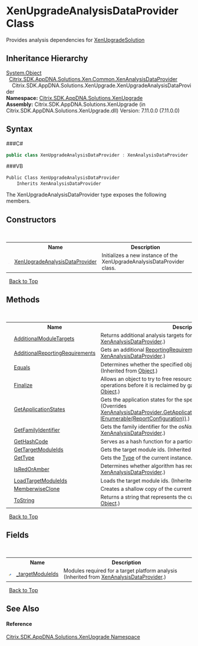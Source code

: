 # XenUpgradeAnalysisDataProvider Class
 

Provides analysis dependencies for <a href="T_Citrix_SDK_AppDNA_Solutions_XenUpgrade_XenUpgradeSolution">XenUpgradeSolution</a>


## Inheritance Hierarchy
<a href="http://msdn2.microsoft.com/en-us/library/e5kfa45b" target="_blank">System.Object</a><br />&nbsp;&nbsp;<a href="T_Citrix_SDK_AppDNA_Solutions_Xen_Common_XenAnalysisDataProvider">Citrix.SDK.AppDNA.Solutions.Xen.Common.XenAnalysisDataProvider</a><br />&nbsp;&nbsp;&nbsp;&nbsp;Citrix.SDK.AppDNA.Solutions.XenUpgrade.XenUpgradeAnalysisDataProvider<br />
**Namespace:**&nbsp;<a href="N_Citrix_SDK_AppDNA_Solutions_XenUpgrade">Citrix.SDK.AppDNA.Solutions.XenUpgrade</a><br />**Assembly:**&nbsp;Citrix.SDK.AppDNA.Solutions.XenUpgrade (in Citrix.SDK.AppDNA.Solutions.XenUpgrade.dll) Version: 7.11.0.0 (7.11.0.0)

## Syntax

###C#
```csharp
public class XenUpgradeAnalysisDataProvider : XenAnalysisDataProvider
```

###VB
```vbnet
Public Class XenUpgradeAnalysisDataProvider
	Inherits XenAnalysisDataProvider
```

The XenUpgradeAnalysisDataProvider type exposes the following members.


## Constructors
&nbsp;<table><tr><th></th><th>Name</th><th>Description</th></tr><tr><td>![Public method](media/pubmethod.gif "Public method")</td><td><a href="M_Citrix_SDK_AppDNA_Solutions_XenUpgrade_XenUpgradeAnalysisDataProvider__ctor">XenUpgradeAnalysisDataProvider</a></td><td>
Initializes a new instance of the XenUpgradeAnalysisDataProvider class.</td></tr></table>&nbsp;
<a href="#xenupgradeanalysisdataprovider-class">Back to Top</a>

## Methods
&nbsp;<table><tr><th></th><th>Name</th><th>Description</th></tr><tr><td>![Protected method](media/protmethod.gif "Protected method")</td><td><a href="M_Citrix_SDK_AppDNA_Solutions_Xen_Common_XenAnalysisDataProvider_AdditionalModuleTargets">AdditionalModuleTargets</a></td><td>
Returns additional analysis targets for solution.
 (Inherited from <a href="T_Citrix_SDK_AppDNA_Solutions_Xen_Common_XenAnalysisDataProvider">XenAnalysisDataProvider</a>.)</td></tr><tr><td>![Protected method](media/protmethod.gif "Protected method")</td><td><a href="M_Citrix_SDK_AppDNA_Solutions_Xen_Common_XenAnalysisDataProvider_AdditionalReportingRequirements">AdditionalReportingRequirements</a></td><td>
Gets an additional <a href="T_Citrix_SDK_AppDNA_Reporting_ReportingRequirementsInfo">ReportingRequirementsInfo</a>.
 (Inherited from <a href="T_Citrix_SDK_AppDNA_Solutions_Xen_Common_XenAnalysisDataProvider">XenAnalysisDataProvider</a>.)</td></tr><tr><td>![Public method](media/pubmethod.gif "Public method")</td><td><a href="http://msdn2.microsoft.com/en-us/library/bsc2ak47" target="_blank">Equals</a></td><td>
Determines whether the specified object is equal to the current object.
 (Inherited from <a href="http://msdn2.microsoft.com/en-us/library/e5kfa45b" target="_blank">Object</a>.)</td></tr><tr><td>![Protected method](media/protmethod.gif "Protected method")</td><td><a href="http://msdn2.microsoft.com/en-us/library/4k87zsw7" target="_blank">Finalize</a></td><td>
Allows an object to try to free resources and perform other cleanup operations before it is reclaimed by garbage collection.
 (Inherited from <a href="http://msdn2.microsoft.com/en-us/library/e5kfa45b" target="_blank">Object</a>.)</td></tr><tr><td>![Protected method](media/protmethod.gif "Protected method")</td><td><a href="M_Citrix_SDK_AppDNA_Solutions_XenUpgrade_XenUpgradeAnalysisDataProvider_GetApplicationStates">GetApplicationStates</a></td><td>
Gets the application states for the specified report configurations.
 (Overrides <a href="M_Citrix_SDK_AppDNA_Solutions_Xen_Common_XenAnalysisDataProvider_GetApplicationStates">XenAnalysisDataProvider.GetApplicationStates(Collection(Application), IEnumerable(ReportConfiguration))</a>.)</td></tr><tr><td>![Protected method](media/protmethod.gif "Protected method")</td><td><a href="M_Citrix_SDK_AppDNA_Solutions_Xen_Common_XenAnalysisDataProvider_GetFamilyIdentifier">GetFamilyIdentifier</a></td><td>
Gets the family identifier for the *osName*.
 (Inherited from <a href="T_Citrix_SDK_AppDNA_Solutions_Xen_Common_XenAnalysisDataProvider">XenAnalysisDataProvider</a>.)</td></tr><tr><td>![Public method](media/pubmethod.gif "Public method")</td><td><a href="http://msdn2.microsoft.com/en-us/library/zdee4b3y" target="_blank">GetHashCode</a></td><td>
Serves as a hash function for a particular type.
 (Inherited from <a href="http://msdn2.microsoft.com/en-us/library/e5kfa45b" target="_blank">Object</a>.)</td></tr><tr><td>![Protected method](media/protmethod.gif "Protected method")</td><td><a href="M_Citrix_SDK_AppDNA_Solutions_Xen_Common_XenAnalysisDataProvider_GetTargetModuleIds">GetTargetModuleIds</a></td><td>
Gets the target module ids.
 (Inherited from <a href="T_Citrix_SDK_AppDNA_Solutions_Xen_Common_XenAnalysisDataProvider">XenAnalysisDataProvider</a>.)</td></tr><tr><td>![Public method](media/pubmethod.gif "Public method")</td><td><a href="http://msdn2.microsoft.com/en-us/library/dfwy45w9" target="_blank">GetType</a></td><td>
Gets the <a href="http://msdn2.microsoft.com/en-us/library/42892f65" target="_blank">Type</a> of the current instance.
 (Inherited from <a href="http://msdn2.microsoft.com/en-us/library/e5kfa45b" target="_blank">Object</a>.)</td></tr><tr><td>![Protected method](media/protmethod.gif "Protected method")</td><td><a href="M_Citrix_SDK_AppDNA_Solutions_Xen_Common_XenAnalysisDataProvider_IsRedOrAmber">IsRedOrAmber</a></td><td>
Determines whether algorithm has red or amber rag.
 (Inherited from <a href="T_Citrix_SDK_AppDNA_Solutions_Xen_Common_XenAnalysisDataProvider">XenAnalysisDataProvider</a>.)</td></tr><tr><td>![Protected method](media/protmethod.gif "Protected method")</td><td><a href="M_Citrix_SDK_AppDNA_Solutions_Xen_Common_XenAnalysisDataProvider_LoadTargetModuleIds">LoadTargetModuleIds</a></td><td>
Loads the target module ids.
 (Inherited from <a href="T_Citrix_SDK_AppDNA_Solutions_Xen_Common_XenAnalysisDataProvider">XenAnalysisDataProvider</a>.)</td></tr><tr><td>![Protected method](media/protmethod.gif "Protected method")</td><td><a href="http://msdn2.microsoft.com/en-us/library/57ctke0a" target="_blank">MemberwiseClone</a></td><td>
Creates a shallow copy of the current <a href="http://msdn2.microsoft.com/en-us/library/e5kfa45b" target="_blank">Object</a>.
 (Inherited from <a href="http://msdn2.microsoft.com/en-us/library/e5kfa45b" target="_blank">Object</a>.)</td></tr><tr><td>![Public method](media/pubmethod.gif "Public method")</td><td><a href="http://msdn2.microsoft.com/en-us/library/7bxwbwt2" target="_blank">ToString</a></td><td>
Returns a string that represents the current object.
 (Inherited from <a href="http://msdn2.microsoft.com/en-us/library/e5kfa45b" target="_blank">Object</a>.)</td></tr></table>&nbsp;
<a href="#xenupgradeanalysisdataprovider-class">Back to Top</a>

## Fields
&nbsp;<table><tr><th></th><th>Name</th><th>Description</th></tr><tr><td>![Protected field](media/protfield.gif "Protected field")</td><td><a href="F_Citrix_SDK_AppDNA_Solutions_Xen_Common_XenAnalysisDataProvider__targetModuleIds">_targetModuleIds</a></td><td>
Modules required for a target platform analysis
 (Inherited from <a href="T_Citrix_SDK_AppDNA_Solutions_Xen_Common_XenAnalysisDataProvider">XenAnalysisDataProvider</a>.)</td></tr></table>&nbsp;
<a href="#xenupgradeanalysisdataprovider-class">Back to Top</a>

## See Also


#### Reference
<a href="N_Citrix_SDK_AppDNA_Solutions_XenUpgrade">Citrix.SDK.AppDNA.Solutions.XenUpgrade Namespace</a><br />